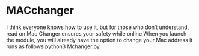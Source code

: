 # MACchanger
I think everyone knows how to use it, but for those who don’t understand, read on
Mac Changer ensures your safety while online
When you launch the module, you will already have the option to change your Mac address
it runs as follows python3 Mchanger.py
